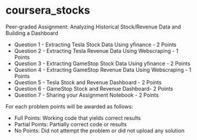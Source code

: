 # coursera_stocks
Peer-graded Assignment: Analyzing Historical Stock/Revenue Data and Building a Dashboard
- Question 1 - Extracting Tesla Stock Data Using yfinance - 2 Points
- Question 2 - Extracting Tesla Revenue Data Using Webscraping - 1 Points
- Question 3 - Extracting GameStop Stock Data Using yfinance - 2 Points
- Question 4 - Extracting GameStop Revenue Data Using Webscraping - 1 Points
- Question 5 - Tesla Stock and Revenue Dashboard - 2 Points
- Question 6 - GameStop Stock and Revenue Dashboard- 2 Points
- Question 7 - Sharing your Assignment Notebook - 2 Points

For each problem points will be awarded as follows:
- Full Points: Working code that yields correct results
- Partial Points: Partially correct code or results
- No Points: Did not attempt the problem or did not upload any solution
